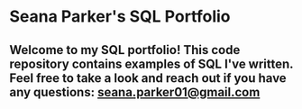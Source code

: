 # Seana Parker's SQL Portfolio

## Welcome to my SQL portfolio! This code repository contains examples of SQL I've written. Feel free to take a look and reach out if you have any questions: seana.parker01@gmail.com
